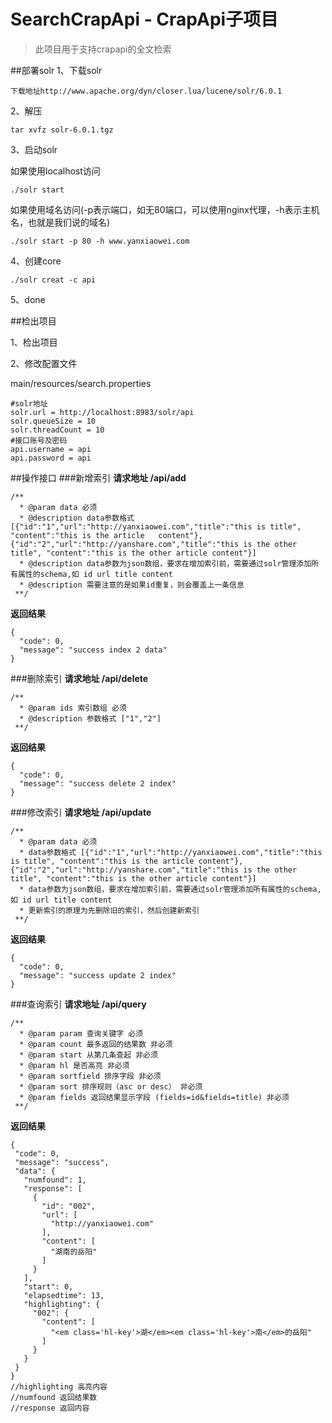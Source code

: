# SearchCrapApi - CrapApi子项目

>此项目用于支持crapapi的全文检索

##部署solr
1、下载solr
```
下载地址http://www.apache.org/dyn/closer.lua/lucene/solr/6.0.1
```
2、解压
```
tar xvfz solr-6.0.1.tgz
```
3、启动solr

如果使用localhost访问
```
./solr start
```
如果使用域名访问(-p表示端口，如无80端口，可以使用nginx代理，-h表示主机名，也就是我们说的域名)
```
./solr start -p 80 -h www.yanxiaowei.com
```
4、创建core
```
./solr creat -c api
```
5、done

##检出项目

1、检出项目

2、修改配置文件

main/resources/search.properties
```
#solr地址
solr.url = http://localhost:8983/solr/api
solr.queueSize = 10
solr.threadCount = 10
#接口账号及密码
api.username = api
api.password = api
```
##操作接口
###新增索引
**请求地址 /api/add**
```
/**
  * @param data 必须
  * @description data参数格式 [{"id":"1","url":"http://yanxiaowei.com","title":"this is title", "content":"this is the article   content"},{"id":"2","url":"http://yanshare.com","title":"this is the other title", "content":"this is the other article content"}]
  * @description data参数为json数组，要求在增加索引前，需要通过solr管理添加所有属性的schema,如 id url title content
  * @description 需要注意的是如果id重复，则会覆盖上一条信息
 **/
```
**返回结果** 
```
{
  "code": 0,
  "message": "success index 2 data"
}
```
###删除索引
**请求地址 /api/delete**
```
/**
  * @param ids 索引数组 必须
  * @description 参数格式 ["1","2"]
 **/
```
**返回结果** 
```
{
  "code": 0,
  "message": "success delete 2 index"
}
```
###修改索引
**请求地址 /api/update**
```
/**
  * @param data 必须
  * data参数格式 [{"id":"1","url":"http://yanxiaowei.com","title":"this is title", "content":"this is the article content"},{"id":"2","url":"http://yanshare.com","title":"this is the other title", "content":"this is the other article content"}]
  * data参数为json数组，要求在增加索引前，需要通过solr管理添加所有属性的schema,如 id url title content
  * 更新索引的原理为先删除旧的索引，然后创建新索引
 **/
```
**返回结果**
```
{
  "code": 0,
  "message": "success update 2 index"
}
```
###查询索引
**请求地址 /api/query**
```
/**
  * @param param 查询关键字 必须
  * @param count 最多返回的结果数 非必须
  * @param start 从第几条查起 非必须
  * @param hl 是否高亮 非必须
  * @param sortfield 排序字段 非必须
  * @param sort 排序规则（asc or desc） 非必须
  * @param fields 返回结果显示字段 (fields=id&fields=title) 非必须
 **/
 ```
**返回结果** 
 ```
 {
  "code": 0,
  "message": "success",
  "data": {
    "numfound": 1,
    "response": [
      {
        "id": "002",
        "url": [
          "http://yanxiaowei.com"
        ],
        "content": [
          "湖南的岳阳"
        ]
      }
    ],
    "start": 0,
    "elapsedtime": 13,
    "highlighting": {
      "002": {
        "content": [
          "<em class='hl-key'>湖</em><em class='hl-key'>南</em>的岳阳"
        ]
      }
    }
  }
}
//highlighting 高亮内容
//numfound 返回结果数
//response 返回内容
 ```
